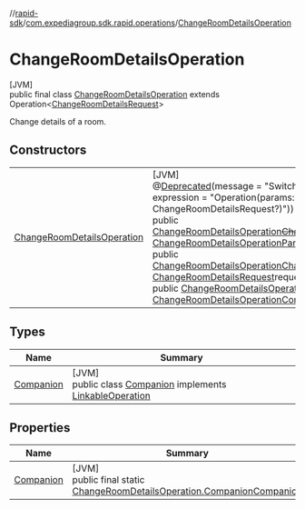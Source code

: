 //[rapid-sdk](../../../index.md)/[com.expediagroup.sdk.rapid.operations](../index.md)/[ChangeRoomDetailsOperation](index.md)

# ChangeRoomDetailsOperation

[JVM]\
public final class [ChangeRoomDetailsOperation](index.md) extends Operation&lt;[ChangeRoomDetailsRequest](../../com.expediagroup.sdk.rapid.models/-change-room-details-request/index.md)&gt;

Change details of a room.

## Constructors

| | |
|---|---|
| [ChangeRoomDetailsOperation](-change-room-details-operation.md) | [JVM]<br>@[Deprecated](https://kotlinlang.org/api/latest/jvm/stdlib/kotlin/-deprecated/index.html)(message = &quot;Switch order of arguments&quot;, replaceWith = @[ReplaceWith](https://kotlinlang.org/api/latest/jvm/stdlib/kotlin/-replace-with/index.html)(imports = {}, expression = &quot;Operation(params: ChangeRoomDetailsOperationParams, requestBody: ChangeRoomDetailsRequest?)&quot;))<br>public [ChangeRoomDetailsOperation](index.md)[~~ChangeRoomDetailsOperation~~](-change-room-details-operation.md)([ChangeRoomDetailsRequest](../../com.expediagroup.sdk.rapid.models/-change-room-details-request/index.md)requestBody, [ChangeRoomDetailsOperationParams](../-change-room-details-operation-params/index.md)params)<br>public [ChangeRoomDetailsOperation](index.md)[ChangeRoomDetailsOperation](-change-room-details-operation.md)([ChangeRoomDetailsOperationParams](../-change-room-details-operation-params/index.md)params, [ChangeRoomDetailsRequest](../../com.expediagroup.sdk.rapid.models/-change-room-details-request/index.md)requestBody)<br>public [ChangeRoomDetailsOperation](index.md)[ChangeRoomDetailsOperation](-change-room-details-operation.md)([Link](../../com.expediagroup.sdk.rapid.models/-link/index.md)link, [ChangeRoomDetailsOperationContext](../-change-room-details-operation-context/index.md)context, [ChangeRoomDetailsRequest](../../com.expediagroup.sdk.rapid.models/-change-room-details-request/index.md)requestBody) |

## Types

| Name | Summary |
|---|---|
| [Companion](-companion/index.md) | [JVM]<br>public class [Companion](-companion/index.md) implements [LinkableOperation](../-linkable-operation/index.md) |

## Properties

| Name | Summary |
|---|---|
| [Companion](index.md#-1452842741%2FProperties%2F700308213) | [JVM]<br>public final static [ChangeRoomDetailsOperation.Companion](-companion/index.md)[Companion](index.md#-1452842741%2FProperties%2F700308213) |
